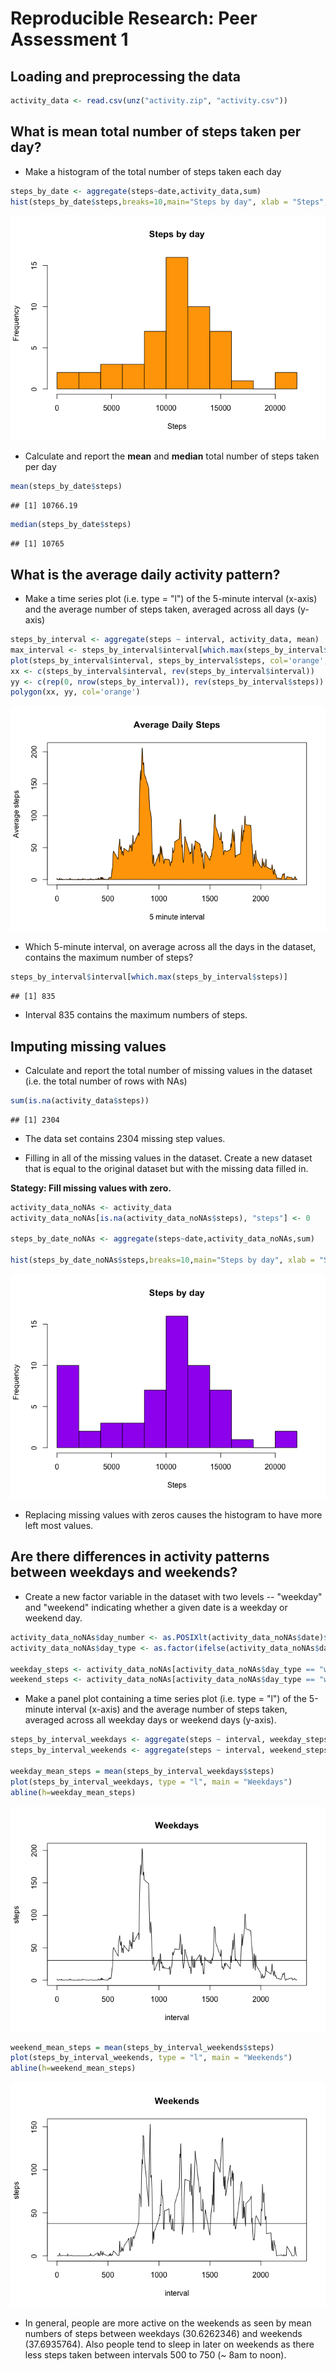 # Reproducible Research: Peer Assessment 1

## Loading and preprocessing the data

```r
activity_data <- read.csv(unz("activity.zip", "activity.csv"))
```

## What is mean total number of steps taken per day?

* Make a histogram of the total number of steps taken each day


```r
steps_by_date <- aggregate(steps~date,activity_data,sum)
hist(steps_by_date$steps,breaks=10,main="Steps by day", xlab = "Steps", col = "orange")
```

![](PA1_template_files/figure-html/unnamed-chunk-2-1.png)<!-- -->

* Calculate and report the **mean** and **median** total number of steps taken per day


```r
mean(steps_by_date$steps)
```

```
## [1] 10766.19
```

```r
median(steps_by_date$steps)
```

```
## [1] 10765
```

## What is the average daily activity pattern?

* Make a time series plot (i.e. type = "l") of the 5-minute interval (x-axis) and the average number of steps taken, averaged across all days (y-axis)


```r
steps_by_interval <- aggregate(steps ~ interval, activity_data, mean)
max_interval <- steps_by_interval$interval[which.max(steps_by_interval$steps)]
plot(steps_by_interval$interval, steps_by_interval$steps, col='orange', type="l", xlab = "5 minute interval", ylab = "Average steps", main = "Average Daily Steps")
xx <- c(steps_by_interval$interval, rev(steps_by_interval$interval))
yy <- c(rep(0, nrow(steps_by_interval)), rev(steps_by_interval$steps))
polygon(xx, yy, col='orange')
```

![](PA1_template_files/figure-html/unnamed-chunk-4-1.png)<!-- -->

* Which 5-minute interval, on average across all the days in the dataset, contains the maximum number of steps?


```r
steps_by_interval$interval[which.max(steps_by_interval$steps)]
```

```
## [1] 835
```

* Interval 835 contains the maximum numbers of steps.

## Imputing missing values

* Calculate and report the total number of missing values in the dataset (i.e. the total number of rows with NAs)


```r
sum(is.na(activity_data$steps))
```

```
## [1] 2304
```

* The data set contains 2304 missing step values.

* Filling in all of the missing values in the dataset. Create a new dataset that is equal to the original dataset but with the missing data filled in.

**Stategy: Fill missing values with zero.**


```r
activity_data_noNAs <- activity_data
activity_data_noNAs[is.na(activity_data_noNAs$steps), "steps"] <- 0

steps_by_date_noNAs <- aggregate(steps~date,activity_data_noNAs,sum)

hist(steps_by_date_noNAs$steps,breaks=10,main="Steps by day", xlab = "Steps", col = "purple")
```

![](PA1_template_files/figure-html/unnamed-chunk-7-1.png)<!-- -->

* Replacing missing values with zeros causes the histogram to have more left most values.

## Are there differences in activity patterns between weekdays and weekends?

* Create a new factor variable in the dataset with two levels -- "weekday" and "weekend" indicating whether a given date is a weekday or weekend day.


```r
activity_data_noNAs$day_number <- as.POSIXlt(activity_data_noNAs$date)$wday
activity_data_noNAs$day_type <- as.factor(ifelse(activity_data_noNAs$day_number == 0 | activity_data_noNAs$day_number == 6, "weekend", "weekday"))

weekday_steps <- activity_data_noNAs[activity_data_noNAs$day_type == "weekday",]
weekend_steps <- activity_data_noNAs[activity_data_noNAs$day_type == "weekend",]
```

* Make a panel plot containing a time series plot (i.e. type = "l") of the 5-minute interval (x-axis) and the average number of steps taken, averaged across all weekday days or weekend days (y-axis).


```r
steps_by_interval_weekdays <- aggregate(steps ~ interval, weekday_steps, mean)
steps_by_interval_weekends <- aggregate(steps ~ interval, weekend_steps, mean)

weekday_mean_steps = mean(steps_by_interval_weekdays$steps)
plot(steps_by_interval_weekdays, type = "l", main = "Weekdays")
abline(h=weekday_mean_steps)
```

![](PA1_template_files/figure-html/unnamed-chunk-9-1.png)<!-- -->

```r
weekend_mean_steps = mean(steps_by_interval_weekends$steps)
plot(steps_by_interval_weekends, type = "l", main = "Weekends")
abline(h=weekend_mean_steps)
```

![](PA1_template_files/figure-html/unnamed-chunk-9-2.png)<!-- -->

* In general, people are more active on the weekends as seen by mean numbers of steps between weekdays (30.6262346) and weekends (37.6935764).  Also people tend to sleep in later on weekends as there less steps taken between intervals 500 to 750 (~ 8am to noon).
